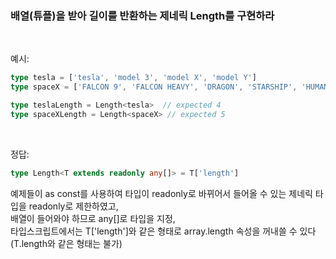 ### 배열(튜플)을 받아 길이를 반환하는 제네릭 Length<T>를 구현하라
  
  <br />
  
  예시:
  ```ts
  type tesla = ['tesla', 'model 3', 'model X', 'model Y']
  type spaceX = ['FALCON 9', 'FALCON HEAVY', 'DRAGON', 'STARSHIP', 'HUMAN SPACEFLIGHT']

  type teslaLength = Length<tesla>  // expected 4
  type spaceXLength = Length<spaceX> // expected 5
  ```
  
  <br />
  
  정답:
  ```ts
  type Length<T extends readonly any[]> = T['length']
  ```
  예제들이 as const를 사용하여 타입이 readonly로 바뀌어서 들어올 수 있는 제네릭 타입을 readonly로 제한하였고,  
  배열이 들어와야 하므로 any[]로 타입을 지정,  
  타입스크립트에서는 T['length']와 같은 형태로 array.length 속성을 꺼내쓸 수 있다(T.length와 같은 형태는 불가)
  
